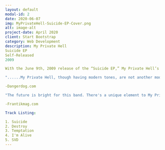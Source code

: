 ```yaml
---
layout: default
modal-id: 2
date: 2020-06-07
img: MyPrivateHell-Suicide-EP-Cover.png
alt: image-alt
project-date: April 2020
client: Start Bootstrap
category: Web Development
description: My Private Hell
Suicide EP
Self-Released
2009

With the June 9th, 2009 release of the “Suicide EP,” My Private Hell’s second EP in a 4 year span, critics and fans will experience a band that has come a long way since 2005’s impressive EP ’Weight Of the World.’ Now in their 5th year together, Gian Erguiza, Blue Palacol and Eric Cuarez, My Private Hell has taken their music to new places while retaining the core values they’ve always embodied and embraced since their inception. Needless to say, the band is coming into their own on their latest EP.

"......My Private Hell, though having modern tones, are not another modern American metal band with unintelligible harsh, screaming vocals, an emphasis on constant riffing, and the usual simple blast beats. Gian's vocals are clear and clean, and he can actually play an inspiring guitar solo. Also their arrangements show variation in pace and style, as on 'Temptation' and 'I'm Alive,' that could lend them a progressive label in time....."

-Dangerdog.com

"The future is bright for this band. There's a unique element to My Private Hell's sound that seperates them from the rest. "

-Frantikmag.com

Track Listing:

1. Suicide
2. Destroy
3. Temptation
4. I'm Alive
5. SVD
---
```


